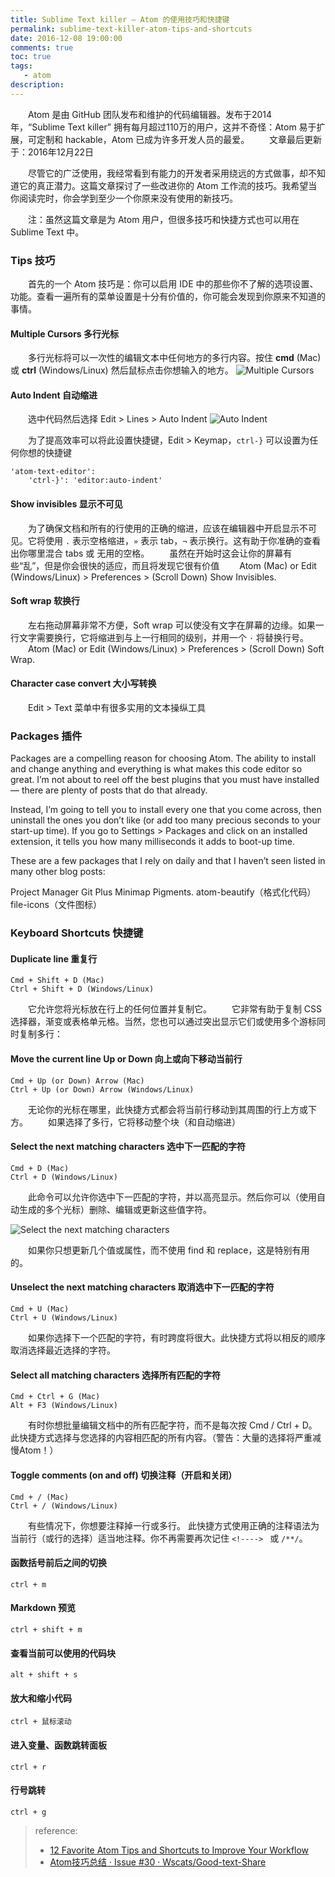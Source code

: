 ```yaml
---
title: Sublime Text killer — Atom 的使用技巧和快捷键
permalink: sublime-text-killer-atom-tips-and-shortcuts
date: 2016-12-08 19:00:00
comments: true
toc: true
tags: 
   - atom
description: 
---
```


&emsp;&emsp;Atom 是由 GitHub 团队发布和维护的代码编辑器。发布于2014年，“Sublime Text killer” 拥有每月超过110万的用户，这并不奇怪：Atom 易于扩展，可定制和 hackable，Atom 已成为许多开发人员的最爱。
&emsp;&emsp;文章最后更新于：2016年12月22日
<!-- more -->

&emsp;&emsp;尽管它的广泛使用，我经常看到有能力的开发者采用绕远的方式做事，却不知道它的真正潜力。这篇文章探讨了一些改进你的 Atom 工作流的技巧。我希望当你阅读完时，你会学到至少一个你原来没有使用的新技巧。

&emsp;&emsp;注：虽然这篇文章是为 Atom 用户，但很多技巧和快捷方式也可以用在 Sublime Text 中。

### Tips 技巧
&emsp;&emsp;首先的一个 Atom 技巧是：你可以启用 IDE 中的那些你不了解的选项设置、功能。查看一遍所有的菜单设置是十分有价值的，你可能会发现到你原来不知道的事情。

#### Multiple Cursors 多行光标
&emsp;&emsp;多行光标将可以一次性的编辑文本中任何地方的多行内容。按住 **cmd** (Mac) 或 **ctrl** (Windows/Linux) 然后鼠标点击你想输入的地方。
![Multiple Cursors](https://dab1nmslvvntp.cloudfront.net/wp-content/uploads/2016/05/1464357838multcursor.gif)

#### Auto Indent 自动缩进
&emsp;&emsp;选中代码然后选择 Edit > Lines > Auto Indent 
![Auto Indent](https://dab1nmslvvntp.cloudfront.net/wp-content/uploads/2016/05/1464357903autoindent.gif)

&emsp;&emsp;为了提高效率可以将此设置快捷键，Edit > Keymap，`ctrl-}` 可以设置为任何你想的快捷键
```
'atom-text-editor':
    'ctrl-}': 'editor:auto-indent'
```

#### Show invisibles 显示不可见
&emsp;&emsp;为了确保文档和所有的行使用的正确的缩进，应该在编辑器中开启显示不可见。它将使用 `.` 表示空格缩进，`»` 表示 tab，`¬` 表示换行。这有助于你准确的查看出你哪里混合 tabs 或 无用的空格。
&emsp;&emsp;虽然在开始时这会让你的屏幕有些“乱”，但是你会很快的适应，而且将发现它很有价值
&emsp;&emsp;Atom (Mac) or Edit (Windows/Linux) > Preferences > (Scroll Down) Show Invisibles.

#### Soft wrap 软换行
&emsp;&emsp;左右拖动屏幕非常不方便，Soft wrap 可以使没有文字在屏幕的边缘。如果一行文字需要换行，它将缩进到与上一行相同的级别，并用一个 `·` 将替换行号。
&emsp;&emsp;Atom (Mac) or Edit (Windows/Linux) > Preferences > (Scroll Down) Soft Wrap.

#### Character case convert 大小写转换
&emsp;&emsp;Edit > Text 菜单中有很多实用的文本操纵工具

### Packages 插件

Packages are a compelling reason for choosing Atom. The ability to install and change anything and everything is what makes this code editor so great. I’m not about to reel off the best plugins that you must have installed — there are plenty of posts that do that already.

Instead, I’m going to tell you to install every one that you come across, then uninstall the ones you don’t like (or add too many precious seconds to your start-up time). If you go to Settings > Packages and click on an installed extension, it tells you how many milliseconds it adds to boot-up time.

These are a few packages that I rely on daily and that I haven’t seen listed in many other blog posts:

Project Manager
Git Plus
Minimap
Pigments.
atom-beautify（格式化代码）
file-icons（文件图标）



### Keyboard Shortcuts 快捷键

#### Duplicate line 重复行
```
Cmd + Shift + D (Mac)
Ctrl + Shift + D (Windows/Linux)
```
&emsp;&emsp;它允许您将光标放在行上的任何位置并复制它。
&emsp;&emsp;它非常有助于复制 CSS 选择器，渐变或表格单元格。当然，您也可以通过突出显示它们或使用多个游标同时复制多行：

#### Move the current line Up or Down 向上或向下移动当前行
```
Cmd + Up (or Down) Arrow (Mac)
Ctrl + Up (or Down) Arrow (Windows/Linux)
```
&emsp;&emsp;无论你的光标在哪里，此快捷方式都会将当前行移动到其周围的行上方或下方。
&emsp;&emsp;如果选择了多行，它将移动整个块（和自动缩进）

#### Select the next matching characters 选中下一匹配的字符
```
Cmd + D (Mac)
Ctrl + D (Windows/Linux)
```
&emsp;&emsp;此命令可以允许你选中下一匹配的字符，并以高亮显示。然后你可以（使用自动生成的多个光标）删除、编辑或更新这些值字符。

![Select the next matching characters](https://dab1nmslvvntp.cloudfront.net/wp-content/uploads/2016/05/1464358146matching.gif)

&emsp;&emsp;如果你只想更新几个值或属性，而不使用 find 和 replace，这是特别有用的。

#### Unselect the next matching characters 取消选中下一匹配的字符
```
Cmd + U (Mac)
Ctrl + U (Windows/Linux)
```
&emsp;&emsp;如果你选择下一个匹配的字符，有时跨度将很大。此快捷方式将以相反的顺序取消选择最近选择的字符。

#### Select all matching characters 选择所有匹配的字符
```
Cmd + Ctrl + G (Mac)
Alt + F3 (Windows/Linux)
```
&emsp;&emsp;有时你想批量编辑文档中的所有匹配字符，而不是每次按 Cmd / Ctrl + D。 此快捷方式选择与您选择的内容相匹配的所有内容。（警告：大量的选择将严重减慢Atom！）

#### Toggle comments (on and off) 切换注释（开启和关闭）
```
Cmd + / (Mac)
Ctrl + / (Windows/Linux)
```
&emsp;&emsp;有些情况下，你想要注释掉一行或多行。 此快捷方式使用正确的注释语法为当前行（或行的选择）适当地注释。你不再需要再次记住 `<!----> ` 或 `/**/`。

#### 函数括号前后之间的切换
```
ctrl + m
```

#### Markdown 预览
```
ctrl + shift + m
```

####  查看当前可以使用的代码块
```
alt + shift + s
```

#### 放大和缩小代码
```
ctrl + 鼠标滚动
```

#### 进入变量、函数跳转面板
```
ctrl + r
```

#### 行号跳转
```
ctrl + g
```

> reference:
> - [12 Favorite Atom Tips and Shortcuts to Improve Your Workflow](https://www.sitepoint.com/12-favorite-atom-tips-and-shortcuts-to-improve-your-workflow/)
> - [Atom技巧总结 · Issue #30 · Wscats/Good-text-Share](https://github.com/Wscats/Good-text-Share/issues/30)
